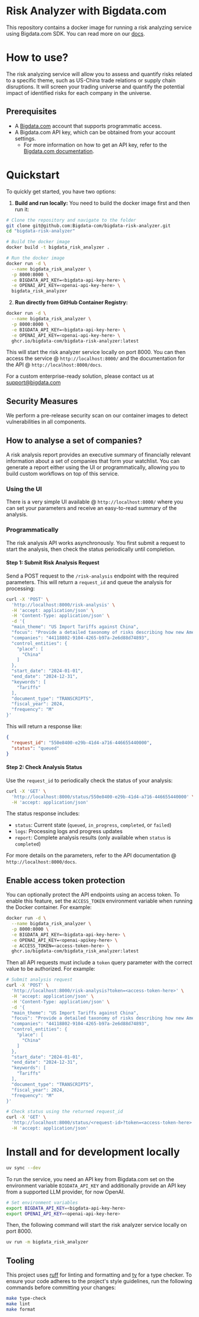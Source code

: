 # Risk Analyzer with Bigdata.com
This repository contains a docker image for running a risk analyzing service using Bigdata.com SDK. You can read more on our [docs](https://docs.bigdata.com/use-cases/docker-services/risk-analyzer).

# How to use?
The risk analyzing service will allow you to assess and quantify risks related to a specific theme, such as US-China trade relations or supply chain disruptions. It will screen your trading universe and quantify the potential impact of identified risks for each company in the universe.

## Prerequisites
- A [Bigdata.com](https://bigdata.com) account that supports programmatic access.
- A Bigdata.com API key, which can be obtained from your account settings.
    - For more information on how to get an API key, refer to the [Bigdata.com documentation](https://docs.bigdata.com/api-reference/introduction#api-key-beta).

# Quickstart
To quickly get started, you have two options:

1. **Build and run locally:**
You need to build the docker image first and then run it:

```bash
# Clone the repository and navigate to the folder
git clone git@github.com:Bigdata-com/bigdata-risk-analyzer.git
cd "bigdata-risk-analyzer"

# Build the docker image
docker build -t bigdata_risk_analyzer .

# Run the docker image
docker run -d \
  --name bigdata_risk_analyzer \
  -p 8000:8000 \
  -e BIGDATA_API_KEY=<bigdata-api-key-here> \
  -e OPENAI_API_KEY=<openai-api-key-here> \
  bigdata_risk_analyzer
```

2. **Run directly from GitHub Container Registry:**

```bash
docker run -d \
  --name bigdata_risk_analyzer \
  -p 8000:8000 \
  -e BIGDATA_API_KEY=<bigdata-api-key-here> \
  -e OPENAI_API_KEY=<openai-api-key-here> \
  ghcr.io/bigdata-com/bigdata-risk-analyzer:latest
```

This will start the risk analyzer service locally on port 8000. You can then access the service @ `http://localhost:8000/` and the documentation for the API @ `http://localhost:8000/docs`.

For a custom enterprise-ready solution, please contact us at [support@bigdata.com](mailto:support@bigdata.com)


## Security Measures

We perform a pre-release security scan on our container images to detect vulnerabilities in all components.


## How to analyse a set of companies?

A risk analysis report provides an executive summary of financially relevant information about a set of companies that form your watchlist. You can generate a report either using the UI or programmatically, allowing you to build custom workflows on top of this service.

### Using the UI
There is a very simple UI available @ `http://localhost:8000/` where you can set your parameters and receive an easy-to-read summary of the analysis.

### Programmatically
The risk analysis API works asynchronously. You first submit a request to start the analysis, then check the status periodically until completion.

#### Step 1: Submit Risk Analysis Request
Send a POST request to the `/risk-analysis` endpoint with the required parameters. This will return a `request_id` and queue the analysis for processing:

```bash
curl -X 'POST' \
  'http://localhost:8000/risk-analysis' \
  -H 'accept: application/json' \
  -H 'Content-Type: application/json' \
  -d '{
  "main_theme": "US Import Tariffs against China",
  "focus": "Provide a detailed taxonomy of risks describing how new American import tariffs against China will impact US companies, their operations and strategy. Cover trade-relations risks, foreign market access risks, supply chain risks, US market sales and revenue risks (including price impacts), and intellectual property risks, provide at least 4 sub-scenarios for each risk factor.",
  "companies": "44118802-9104-4265-b97a-2e6d88d74893",
  "control_entities": {
    "place": [
      "China"
    ]
  },
  "start_date": "2024-01-01",
  "end_date": "2024-12-31",
  "keywords": [
    "Tariffs"
  ],
  "document_type": "TRANSCRIPTS",
  "fiscal_year": 2024,
  "frequency": "M"
}'
```

This will return a response like:
```json
{
  "request_id": "550e8400-e29b-41d4-a716-446655440000",
  "status": "queued"
}
```

#### Step 2: Check Analysis Status
Use the `request_id` to periodically check the status of your analysis:

```bash
curl -X 'GET' \
  'http://localhost:8000/status/550e8400-e29b-41d4-a716-446655440000' \
  -H 'accept: application/json'
```

The status response includes:
- `status`: Current state (`queued`, `in_progress`, `completed`, or `failed`)
- `logs`: Processing logs and progress updates
- `report`: Complete analysis results (only available when `status` is `completed`)

For more details on the parameters, refer to the API documentation @ `http://localhost:8000/docs`.

## Enable access token protection
You can optionally protect the API endpoints using an access token. To enable this feature, set the `ACCESS_TOKEN` environment variable when running the Docker container. For example:

```bash
docker run -d \
  --name bigdata_risk_analyzer \
  -p 8000:8000 \
  -e BIGDATA_API_KEY=<bigdata-api-key-here> \
  -e OPENAI_API_KEY=<openai-apikey-here> \
  -e ACCESS_TOKEN=<access-token-here> \
  ghcr.io/bigdata-com/bigdata_risk_analyzer:latest
```

Then all API requests must include a `token` query parameter with the correct value to be authorized. For example:

```bash
# Submit analysis request
curl -X 'POST' \
  'http://localhost:8000/risk-analysis?token=<access-token-here>' \
  -H 'accept: application/json' \
  -H 'Content-Type: application/json' \
  -d '{
  "main_theme": "US Import Tariffs against China",
  "focus": "Provide a detailed taxonomy of risks describing how new American import tariffs against China will impact US companies, their operations and strategy. Cover trade-relations risks, foreign market access risks, supply chain risks, US market sales and revenue risks (including price impacts), and intellectual property risks, provide at least 4 sub-scenarios for each risk factor.",
  "companies": "44118802-9104-4265-b97a-2e6d88d74893",
  "control_entities": {
    "place": [
      "China"
    ]
  },
  "start_date": "2024-01-01",
  "end_date": "2024-12-31",
  "keywords": [
    "Tariffs"
  ],
  "document_type": "TRANSCRIPTS",
  "fiscal_year": 2024,
  "frequency": "M"
}'

# Check status using the returned request_id
curl -X 'GET' \
  'http://localhost:8000/status/<request-id>?token=<access-token-here>' \
  -H 'accept: application/json'
```

# Install and for development locally
```bash
uv sync --dev
```

To run the service, you need an API key from Bigdata.com set on the environment variable `BIGDATA_API_KEY` and additionally provide an API key from a supported LLM provider, for now OpenAI.
```bash
# Set environment variables
export BIGDATA_API_KEY=<bigdata-api-key-here>
export OPENAI_API_KEY=<openai-api-key-here>
```

Then, the following command will start the risk analyzer service locally on port 8000.
```bash
uv run -m bigdata_risk_analyzer
```

## Tooling
This project uses [ruff](https://docs.astral.sh/ruff/) for linting and formatting and [ty](https://docs.astral.sh/ty/) for a type checker. To ensure your code adheres to the project's style guidelines, run the following commands before committing your changes:
```bash
make type-check
make lint
make format
```
